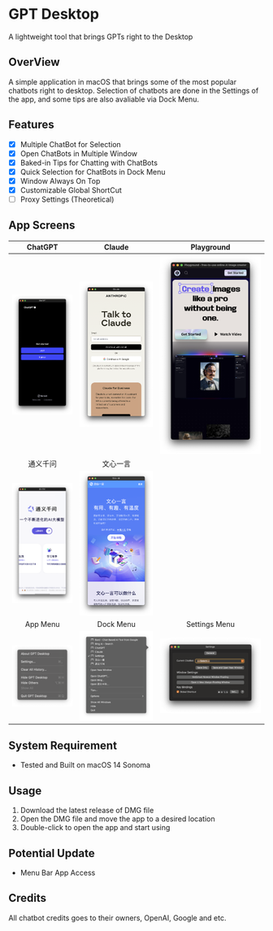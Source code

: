 #  GPT Desktop
A lightweight tool that brings GPTs right to the Desktop

## OverView
A simple application in macOS that brings some of the most popular chatbots right to desktop. Selection of chatbots are done in the Settings of the app, and some tips are also avaliable via Dock Menu.

## Features
- [x] Multiple ChatBot for Selection
- [x] Open ChatBots in Multiple Window
- [x] Baked-in Tips for Chatting with ChatBots
- [x] Quick Selection for ChatBots in Dock Menu
- [x] Window Always On Top
- [x] Customizable Global ShortCut
- [ ] Proxy Settings (Theoretical)

## App Screens
| ChatGPT | Claude | Playground |
|:-------:|:------:|:----------:|
|![](https://github.com/UniKerogen/gpt-web-desktop/blob/main/supplement/app_screen_1.png)|![](https://github.com/UniKerogen/gpt-web-desktop/blob/main/supplement/app_screen_2.png)|![](https://github.com/UniKerogen/gpt-web-desktop/blob/main/supplement/app_screen_3.png)|
| 通义千问 | 文心一言 | |
|![](https://github.com/UniKerogen/gpt-web-desktop/blob/main/supplement/app_screen_4.png)|![](https://github.com/UniKerogen/gpt-web-desktop/blob/main/supplement/app_screen_5.png)| |
| App Menu | Dock Menu | Settings Menu |
|![](https://github.com/UniKerogen/gpt-web-desktop/blob/main/supplement/app_menu.png)|![](https://github.com/UniKerogen/gpt-web-desktop/blob/main/supplement/dock_menu.png)|![](https://github.com/UniKerogen/gpt-web-desktop/blob/main/supplement/settings_window.png)|



## System Requirement
- Tested and Built on macOS 14 Sonoma 

## Usage
1. Download the latest release of DMG file
2. Open the DMG file and move the app to a desired location
3. Double-click to open the app and start using


## Potential Update
- Menu Bar App Access

## Credits
All chatbot credits goes to their owners, OpenAI, Google and etc.

